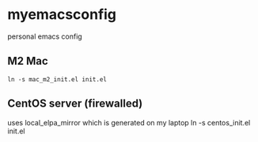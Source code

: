 # myemacsconfig
personal emacs config

## M2 Mac
    ln -s mac_m2_init.el init.el

## CentOS server (firewalled)
uses local_elpa_mirror which is generated on my laptop
    ln -s centos_init.el init.el

